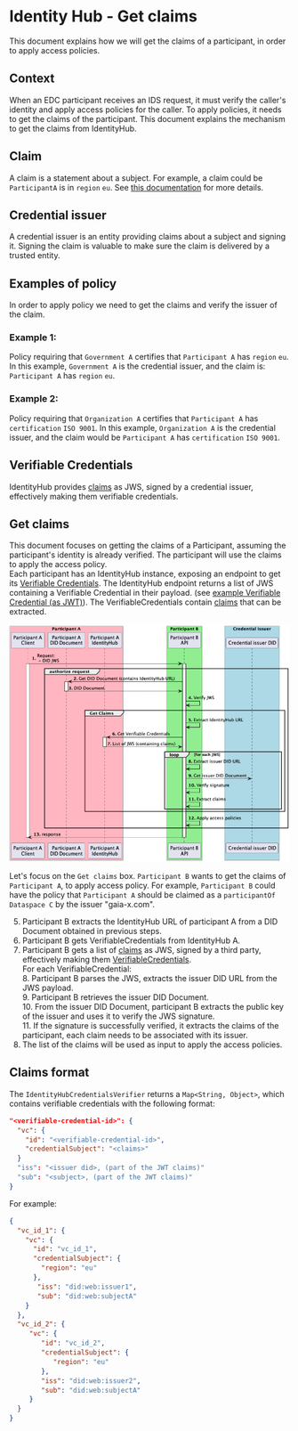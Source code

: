 # Identity Hub - Get claims

This document explains how we will get the claims of a participant, in order to apply access policies.

## Context

When an EDC participant receives an IDS request, it must verify the caller's identity and apply access policies for the caller.
To apply policies, it needs to get the claims of the participant.
This document explains the mechanism to get the claims from IdentityHub.

## Claim

A claim is a statement about a subject. For example, a claim could be `ParticipantA` is in `region` `eu`.
See [this documentation](https://www.w3.org/TR/vc-data-model/#claims) for more details.

## Credential issuer

A credential issuer is an entity providing claims about a subject and signing it.
Signing the claim is valuable to make sure the claim is delivered by a trusted entity.

## Examples of policy

In order to apply policy we need to get the claims and verify the issuer of the claim.

### Example 1:

Policy requiring that `Government A` certifies that `Participant A` has `region` `eu`.
In this example, `Government A` is the credential issuer, and the claim is: `Participant A` has `region` `eu`.

### Example 2:

Policy requiring that `Organization A` certifies that `Participant A` has `certification` `ISO 9001`.
In this example, `Organization A` is the credential issuer, and the claim would be `Participant A` has `certification` `ISO 9001`.

## Verifiable Credentials

IdentityHub provides [claims](https://www.w3.org/TR/vc-data-model/#claims) as JWS, signed by a credential issuer, effectively making them verifiable credentials.  

## Get claims

This document focuses on getting the claims of a Participant, assuming the participant's identity is already verified.
The participant will use the claims to apply the access policy.  
Each participant has an IdentityHub instance, exposing an endpoint to get its [Verifiable Credentials](https://www.w3.org/TR/vc-data-model/).
The IdentityHub endpoint returns a list of JWS containing a Verifiable Credential in their payload.
(see [example Verifiable Credential (as JWT)](https://www.w3.org/TR/vc-data-model/#example-usage-of-the-credentialsubject-property)).
The VerifiableCredentials contain [claims](https://www.w3.org/TR/vc-data-model/#claims) that can be extracted.

![Apply policy flow](apply-policies-flow.png)

Let's focus on the `Get claims` box.
`Participant B` wants to get the claims of `Participant A`, to apply access policy.
For example, `Participant B` could have the policy that `Participant A` should be claimed as a `participantOf`
`Dataspace C` by the issuer "gaia-x.com".

5. Participant B extracts the IdentityHub URL of participant A from a DID Document obtained in previous steps.
6. Participant B gets VerifiableCredentials from IdentityHub A.
7. Participant B gets a list of [claims](https://www.w3.org/TR/vc-data-model/#claims) as JWS, signed by a third party, effectively making them [VerifiableCredentials](https://www.w3.org/TR/vc-data-model).  
For each VerifiableCredential:  
   8. Participant B parses the JWS, extracts the issuer DID URL from the JWS payload.  
   9. Participant B retrieves the issuer DID Document.  
   10. From the issuer DID Document, participant B extracts the public key of the issuer and uses it to verify the JWS signature.  
   11. If the signature is successfully verified, it extracts the claims of the participant, each claim needs to be associated with its issuer.  
12. The list of the claims will be used as input to apply the access policies.

## Claims format

The `IdentityHubCredentialsVerifier` returns a `Map<String, Object>`, which contains verifiable credentials with the following format:

```json
"<verifiable-credential-id>": {
  "vc": {
    "id": "<verifiable-credential-id>",
    "credentialSubject": "<claims>"
  }
  "iss": "<issuer did>, (part of the JWT claims)"
  "sub": "<subject>, (part of the JWT claims)"
}
```

For example:
```json
{
  "vc_id_1": {
    "vc": {
      "id": "vc_id_1",
      "credentialSubject": {
        "region": "eu"
      }, 
       "iss": "did:web:issuer1",
       "sub": "did:web:subjectA"
    }
  },
  "vc_id_2": {
     "vc": {
        "id": "vc_id_2",
        "credentialSubject": {
           "region": "eu"
        },
        "iss": "did:web:issuer2",
        "sub": "did:web:subjectA"
     }
  }
}
```